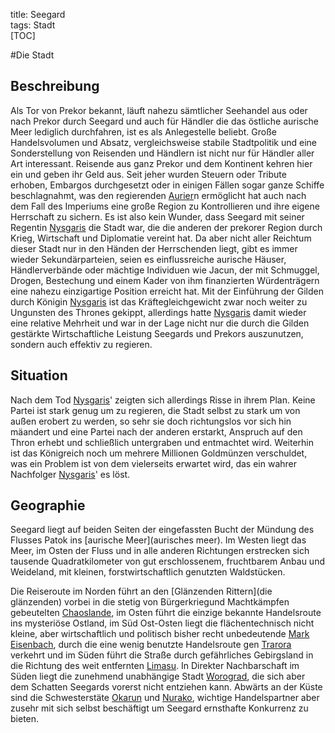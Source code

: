 title: Seegard  
tags: Stadt  
[TOC]

#Die Stadt
## Beschreibung
Als Tor von Prekor bekannt, läuft nahezu sämtlicher Seehandel aus oder nach Prekor durch Seegard und auch für Händler die das östliche aurische Meer lediglich durchfahren, ist es als Anlegestelle beliebt. Große Handelsvolumen und Absatz, vergleichsweise stabile Stadtpolitik und eine Sonderstellung von Reisenden und Händlern ist nicht nur für Händler aller Art interessant. Reisende aus ganz Prekor und dem Kontinent kehren hier ein und geben ihr Geld aus. Seit jeher wurden Steuern oder Tribute erhoben, Embargos durchgesetzt oder in einigen Fällen sogar ganze Schiffe beschlagnahmt, was den regierenden [Aurier](aurier)n ermöglicht hat auch nach dem Fall des Imperiums eine große Region zu Kontrollieren und ihre eigene Herrschaft zu sichern. Es ist also kein Wunder, dass Seegard mit seiner Regentin [Nysgaris](nysgaris) die Stadt war, die die anderen der prekorer Region durch Krieg, Wirtschaft und Diplomatie vereint hat.
Da aber nicht aller Reichtum dieser Stadt nur in den Händen der Herrschenden liegt, gibt es immer wieder Sekundärparteien, seien es einflussreiche aurische Häuser, Händlerverbände oder mächtige Individuen wie Jacun, der mit Schmuggel, Drogen, Bestechung und einem Kader von ihm finanzierten Würdenträgern eine nahezu einzigartige Position erreicht hat. Mit der Einführung der Gilden durch Königin [Nysgaris](nysgaris) ist das Kräftegleichgewicht zwar noch weiter zu Ungunsten des Thrones gekippt, allerdings hatte [Nysgaris](nysgaris) damit wieder eine relative Mehrheit und war in der Lage nicht nur die durch die Gilden gestärkte Wirtschaftliche Leistung Seegards und Prekors auszunutzen, sondern auch effektiv zu regieren.


## Situation

Nach dem Tod [Nysgaris](nysgaris)' zeigten sich allerdings Risse in ihrem Plan. Keine Partei ist stark genug um zu regieren, die Stadt selbst zu stark um von außen erobert zu werden, so sehr sie doch richtungslos vor sich hin mäandert und eine Partei nach der anderen erstarkt, Anspruch auf den Thron erhebt und schließlich untergraben und entmachtet wird. Weiterhin ist das Königreich noch um mehrere Millionen Goldmünzen verschuldet, was ein Problem ist von dem vielerseits erwartet wird, das ein wahrer Nachfolger [Nysgaris](nysgaris)' es löst.

## Geographie

Seegard liegt auf beiden Seiten der eingefassten Bucht der Mündung des Flusses Patok ins [aurische Meer](aurisches meer). 
Im Westen liegt das Meer, im Osten der Fluss und in alle anderen Richtungen erstrecken sich tausende Quadratkilometer von gut erschlossenem, fruchtbarem Anbau und Weideland, mit kleinen, forstwirtschaftlich genutzten Waldstücken.

Die Reiseroute im Norden führt an den [Glänzenden Rittern](die glänzenden) vorbei in die stetig von Bürgerkriegund Machtkämpfen gebeutelten [Chaoslande](chaosland), im Osten führt die einzige bekannte Handelsroute ins mysteriöse Ostland, im Süd Ost-Osten liegt die flächentechnisch nicht kleine, aber wirtschaftlich und politisch bisher recht unbedeutende [Mark Eisenbach](eisenbach), durch die eine wenig benutzte Handelsroute gen [Trarora](trarora) verkehrt und im Süden führt die Straße durch gefährliches Gebirgsland in die Richtung des weit entfernten [Limasu](limasu).
In Direkter Nachbarschaft im Süden liegt die zunehmend unabhängige Stadt [Worograd](worograd), die sich aber dem Schatten Seegards vorerst nicht entziehen kann.
Abwärts an der Küste sind die Schwesterstäte [Okarun](okarun) und [Nurako](nurako), wichtige Handelspartner aber zusehr mit sich selbst beschäftigt um Seegard ernsthafte Konkurrenz zu bieten.


